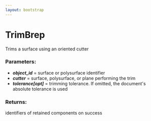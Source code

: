 ```yaml
---
layout: bootstrap
---
```


# TrimBrep

Trims a surface using an oriented cutter
        

### Parameters:

- ***object_id*** = surface or polysurface identifier
- ***cutter*** = surface, polysurface, or plane performing the trim
- ***tolerance[opt]*** = trimming tolerance. If omitted, the document's absolute
  tolerance is used
        

### Returns:


identifiers of retained components on success
        
